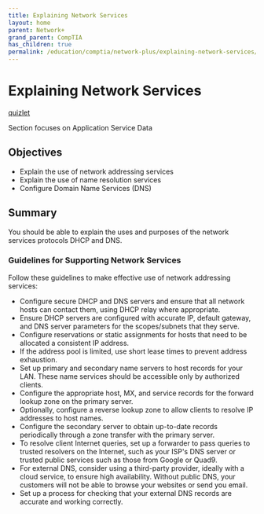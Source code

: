```yaml
---
title: Explaining Network Services 
layout: home
parent: Network+
grand_parent: CompTIA
has_children: true
permalink: /education/comptia/network-plus/explaining-network-services/
---
```


# Explaining Network Services

[quizlet](https://quizlet.com/989091365/comptia-network-explaining-network-services-flash-cards/?i=3896f3&x=1jqt)

Section focuses on Application Service Data

## Objectives

- Explain the use of network addressing services
- Explain the use of name resolution services
- Configure Domain Name Services (DNS)

## Summary

You should be able to explain the uses and purposes of the network services protocols DHCP and DNS.

### Guidelines for Supporting Network Services

Follow these guidelines to make effective use of network addressing services:

- Configure secure DHCP and DNS servers and ensure that all network hosts can contact them, using DHCP relay where appropriate.
- Ensure DHCP servers are configured with accurate IP, default gateway, and DNS server parameters for the scopes/subnets that they serve.
- Configure reservations or static assignments for hosts that need to be allocated a consistent IP address.
- If the address pool is limited, use short lease times to prevent address exhaustion.
- Set up primary and secondary name servers to host records for your LAN. These name services should be accessible only by authorized clients.
- Configure the appropriate host, MX, and service records for the forward lookup zone on the primary server.
- Optionally, configure a reverse lookup zone to allow clients to resolve IP addresses to host names.
- Configure the secondary server to obtain up-to-date records periodically through a zone transfer with the primary server.
- To resolve client Internet queries, set up a forwarder to pass queries to trusted resolvers on the Internet, such as your ISP's DNS server or trusted public services such as those from Google or Quad9.
- For external DNS, consider using a third-party provider, ideally with a cloud service, to ensure high availability. Without public DNS, your customers will not be able to browse your websites or send you email.
- Set up a process for checking that your external DNS records are accurate and working correctly.